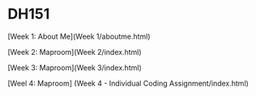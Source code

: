 # DH151 
[Week 1: About Me](Week 1/aboutme.html)

[Week 2: Maproom](Week 2/index.html)

[Week 3: Maproom](Week 3/index.html)

[Weel 4: Maproom] (Week 4 - Individual Coding Assignment/index.html)

